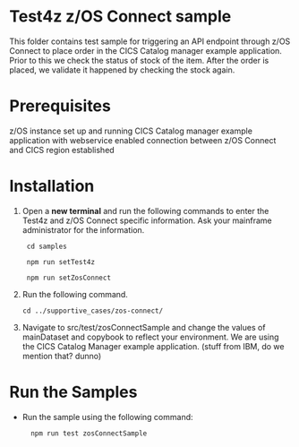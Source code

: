 # Test4z z/OS Connect sample
This folder contains test sample for triggering an API endpoint through z/OS Connect to place order in the CICS Catalog manager example application. Prior to this we check the status of stock of the item. After the order is placed, we validate it happened by checking the stock again.  

# Prerequisites
z/OS instance set up and running
CICS Catalog manager example application with webservice enabled
connection between z/OS Connect and CICS region established

# Installation

1. Open a **new terminal** and run the following commands to enter the Test4z and z/OS Connect specific information. Ask your mainframe administrator for the information.
    
        cd samples
    
        npm run setTest4z 

        npm run setZosConnect

2. Run the following command. 

       cd ../supportive_cases/zos-connect/

3. Navigate to src/test/zosConnectSample and change the values of mainDataset and copybook to reflect your environment. We are using the CICS Catalog Manager example application. (stuff from IBM, do we mention that? dunno)
       

# Run the Samples
- Run the sample using the following command:

        npm run test zosConnectSample
